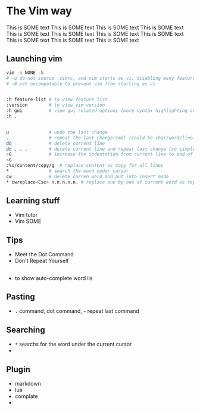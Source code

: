 # The Vim way

This is SOME text
This is SOME text
This is SOME text
This is SOME text
This is SOME text
This is SOME text
This is SOME text
This is SOME text
This is SOME text
This is SOME text
This is SOME text



## Launching vim

```bash
vim -u NONE -N
# -u do not source .vimrc, and vim starts as vi, disabling many features
# -N set nocompatable to prevent vim from starting as vi


:h feature-list # to view feature list
:version        # to view vim version
:h gui          # view gui related options (more syntax highlighting and fonts)
:h .


u               # undo the last change
.               # repeat the last change(cmd) (could be char/word/line/file), replay last keystroke
dd              # delete current line
dd . . .        # delete current line and repeat last change (so simple)...
>G              # increase the indentation from current line to end of file
<G
:%s/content/copy/g  # replace content as copy for all lines
*               # search the word under cursor
cw              # delete curren word and put into insert mode
* cwreplace<Esc> n.n.n.n.n. # replace one by one of current word as replace
```

## Learning stuff

* Vim tutor
* Vim SOME


## Tips

* Meet the Dot Command
* Don't Repeat Yourself

## 

* <C-n> to show auto-complete word lis


## Pasting

* `.` command, dot command, - repeat last command


## Searching

* `*` searchs for the word under the current cursor
* 


## Plugin

* markdown
* lua
* complate
* 